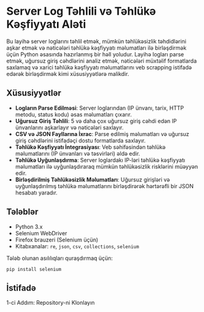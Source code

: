 # Server Log Təhlili və Təhlükə Kəşfiyyatı Aləti

Bu layihə server loglarını təhlil etmək, mümkün təhlükəsizlik təhdidlərini aşkar etmək və nəticələri təhlükə kəşfiyyatı məlumatları ilə birləşdirmək üçün Python əsasında hazırlanmış bir həll yoludur. Layihə logları parse etmək, uğursuz giriş cəhdlərini analiz etmək, nəticələri müxtəlif formatlarda saxlamaq və xarici təhlükə kəşfiyyatı məlumatlarını veb scrapping istifadə edərək birləşdirmək kimi xüsusiyyətlərə malikdir.

## Xüsusiyyətlər

- **Logların Parse Edilməsi**: Server loglarından (IP ünvanı, tarix, HTTP metodu, status kodu) əsas məlumatları çıxarır.
- **Uğursuz Giriş Təhlili**: 5 və daha çox uğursuz giriş cəhdi edən IP ünvanlarını aşkarlayır və nəticələri saxlayır.
- **CSV və JSON Fayllarına İxrac**: Parse edilmiş məlumatları və uğursuz giriş cəhdlərini istifadəçi dostu formatlarda saxlayır.
- **Təhlükə Kəşfiyyatı İntegrasiyası**: Veb səhifəsindən təhlükə məlumatlarını (IP ünvanları və təsvirləri) əldə edir.
- **Təhlükə Uyğunlaşdırma**: Server loglardakı IP-ləri təhlükə kəşfiyyatı məlumatları ilə uyğunlaşdıraraq mümkün təhlükəsizlik risklərini müəyyən edir.
- **Birləşdirilmiş Təhlükəsizlik Məlumatları**: Uğursuz girişləri və uyğunlaşdırılmış təhlükə məlumatlarını birləşdirərək hərtərəfli bir JSON hesabatı yaradır.

## Tələblər

- Python 3.x
- Selenium WebDriver
- Firefox brauzeri (Selenium üçün)
- Kitabxanalar: `re`, `json`, `csv`, `collections`, `selenium`

Tələb olunan asılılıqları quraşdırmaq üçün:

```
pip install selenium
```

## İstifadə

1-ci Addım: Repository-ni Klonlayın

```

```

